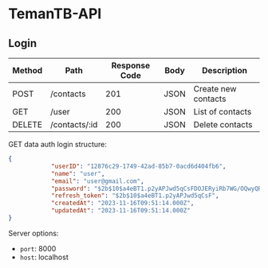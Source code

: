 # TemanTB-API

## Login

| Method | Path          | Response Code | Body | Description         |
| ------ |---------------| ------------- | ---- |---------------------|
| POST   | /contacts     | 201 | JSON | Create new contacts |
| GET    | /user         | 200 | JSON | List of contacts    |
| DELETE | /contacts/:id | 200 | JSON | Delete contacts     |

GET data auth login structure:

```json
{
            "userID": "12876c29-1749-42ad-85b7-0acd6d404fb6",
            "name": "user",
            "email": "user@gmail.com",
            "password": "$2b$10$a4eBT1.p2yAPJwd5qCsFDOJERyiRb7WG/OQwyQRuCRCf9SzJsS.DK",
            "refresh_token": "$2b$10$a4eBT1.p2yAPJwd5qCsF",
            "createdAt": "2023-11-16T09:51:14.000Z",
            "updatedAt": "2023-11-16T09:51:14.000Z"
}
```
Server options:
 - `port`: 8000
 - `host`: localhost
